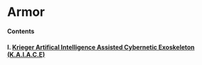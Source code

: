 # Armor

**Contents**

#### I. [Krieger Artifical Intelligence Assisted Cybernetic Exoskeleton (K.A.I.A.C.E)](https://github.com/AlphaMC0/Lone-Martian/blob/main/Game%20Items/Armor/Krieger%20Artifical%20Intelligence%20Assisted%20Cybernetic%20Exoskeleton%20(K.A.I.A.C.E).md)
